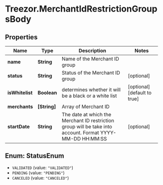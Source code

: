 # Treezor.MerchantIdRestrictionGroupsBody

## Properties
Name | Type | Description | Notes
------------ | ------------- | ------------- | -------------
**name** | **String** | Name of the Merchant ID group | 
**status** | **String** | Status of the Merchant ID group | [optional] 
**isWhitelist** | **Boolean** | determines whether it will be a black or a white list | [optional] [default to true]
**merchants** | **[String]** | Array of Merchant ID | 
**startDate** | **String** | The date at which the Merchant ID restriction group will be take into account. Format YYYY-MM-DD HH:MM:SS | [optional] 

<a name="StatusEnum"></a>
## Enum: StatusEnum

* `VALIDATED` (value: `"VALIDATED"`)
* `PENDING` (value: `"PENDING"`)
* `CANCELED` (value: `"CANCELED"`)

